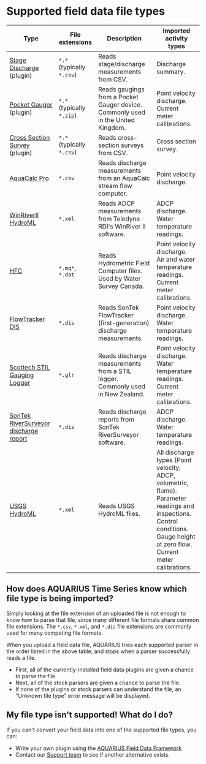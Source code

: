 # Supported field data file types

| Type | File extensions | Description | Imported activity types |
| --- | --- | --- | --- |
| [Stage Discharge](Plugin/StageDischarge) (plugin) | `*.*`<br/>(typically `*.csv`) | Reads stage/discharge measurements from CSV. | Discharge summary. |
| [Pocket Gauger](Plugin/PocketGauger) (plugin) | `*.*`<br/>(typically `*.zip`) | Reads gaugings from a Pocket Gauger device.<br/>Commonly used in the United Kingdom. | Point velocity discharge.<br/>Current meter calibrations. |
| [Cross Section Survey](Plugin/CrossSectionSurvey) (plugin) | `*.*`<br/>(typically `*.csv`) | Reads cross-section surveys from CSV. | Cross section survey. |
| [AquaCalc Pro](Stock/AquaCalc) | `*.csv` | Reads discharge measurements from an AquaCalc stream flow computer. | Point velocity discharge.|
| [WinRiverII HydroML](Stock/WinRiver) | `*.xml` | Reads ADCP measurements from Teledyne RDI's WinRiver II software.  | ADCP discharge.<br/>Water temperature readings. |
| [HFC](Stock/HFC) | `*.mq*`, `*.dat` | Reads Hydrometric Field Computer files.<br/>Used by Water Survey Canada. | Point velocity discharge.<br/>Air and water temperature readings.<br/>Current meter calibrations. |
| [FlowTracker DIS](Stock/FlowTracker) | `*.dis` | Reads SonTek FlowTracker (first-generation) discharge measurements. | Point velocity discharge.<br/>Water temperature readings. |
| [Scottech STIL Gauging Logger](Stock/Scottech)| `*.glr` | Reads discharge measurements from a STIL logger.<br/>Commonly used in New Zealand. | Point velocity discharge.<br/>Water temperature readings.<br/>Current meter calibrations. |
| [SonTek RiverSurveyor discharge report](Stock/RiverSurveyor)| `*.dis` | Reads discharge reports from SonTek RiverSurveyor software. | ADCP discharge.<br/>Water temperature readings. |
| [USGS HydroML](Stock/USGS) | `*.xml` | Reads USGS HydroML files. | All discharge types (Point velocity, ADCP, volumetric, flume).<br/>Parameter readings and inspections.<br/>Control conditions.<br/>Gauge height at zero flow.<br/>Current meter calibrations.|

## How does AQUARIUS Time Series know which file type is being imported?

Simply looking at the file extension of an uploaded file is not enough to know how to parse that file, since many different file formats share common file extensions. The `*.csv`, `*.xml`, and `*.dis` file extensions are commonly used for many competing file formats.

When you upload a field data file, AQUARIUS tries each supported parser in the order listed in the above table, and stops when a parser successfully reads a file.

- First, all of the currently-installed field data plugins are given a chance to parse the file.
- Next, all of the stock parsers are given a chance to parse the file.
- If none of the plugins or stock parsers can understand the file, an "Unknown file type" error message will be displayed.

## My file type isn't supported! What do I do?

If you can't convert your field data into one of the supported file types, you can:

- Write your own plugin using the [AQUARIUS Field Data Framework](https://github.com/AquaticInformatics/aquarius-field-data-framework)
- Contact our [Support team](http://aquaticinformatics.com/support/) to see if another alternative exists.
